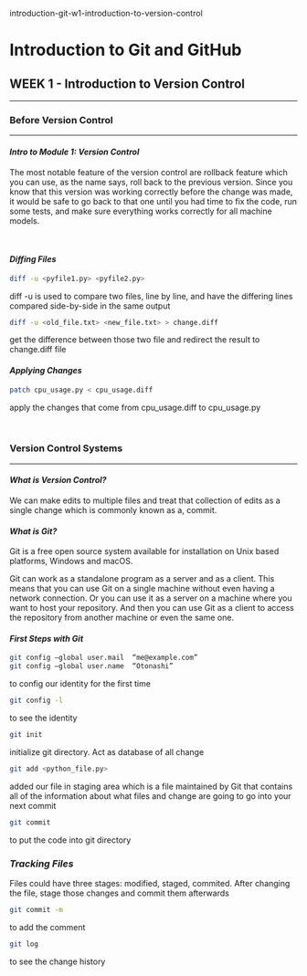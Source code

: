 introduction-git-w1-introduction-to-version-control

# Introduction to Git and GitHub
## WEEK 1 - Introduction to Version Control
* * *
### **Before Version Control**
* * *
#### *Intro to Module 1: Version Control*
The most notable feature of the version control are rollback feature which you can use, as the name says, roll back to the previous version. Since you know that this version was working correctly before the change was made, it would be safe to go back to that one until you had time to fix the code, run some tests, and make sure everything works correctly for all machine models.

<br/>

#### *Diffing Files*
```bash
diff -u <pyfile1.py> <pyfile2.py>
```
diff -u is used to compare two files, line by line, and have the differing lines compared side-by-side in the same output

```bash
diff -u <old_file.txt> <new_file.txt> > change.diff
```
get the difference between those two file and redirect the result to change.diff file


#### *Applying Changes*
```bash
patch cpu_usage.py < cpu_usage.diff
```
apply the changes that come from cpu_usage.diff to cpu_usage.py

<br/>


### **Version Control Systems**
* * *
#### *What is Version Control?*
We can make edits to multiple files and treat that collection of edits as a single change which is commonly known as a, commit.
#### *What is Git?*
Git is a free open source system available for installation on Unix based platforms, Windows and macOS.

Git can work as a standalone program as a server and as a client. This means that you can use Git on a single machine without even having a network connection. Or you can use it as a server on a machine where you want to host your repository. And then you can use Git as a client to access the repository from another machine or even the same one.

#### *First Steps with Git*
```bash
git config –global user.mail  “me@example.com”
git config –global user.name  “Otonashi”
```
to config our identity for the first time
```bash
git config -l
```
to see the identity
```bash
git init
```
initialize git directory. Act as database of all change
```bash
git add <python_file.py>
```
added our file in staging area which is a file maintained by Git that contains all of the information about what files and change are going to go into your next commit
```bash
git commit
```
to put the code into git directory
### *Tracking Files*
Files could have three stages: modified, staged, commited. After changing the file, stage those changes and commit them afterwards
```bash
git commit -m 
```
to add the comment
```bash
git log
```
to see the change history
